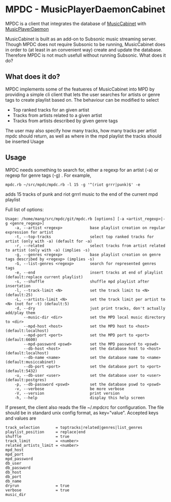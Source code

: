 MPDC - MusicPlayerDaemonCabinet
===============================

MPDC is a client that integrates the database of [MusicCabinet](http://dilerium.se/musiccabinet/) with [MusicPlayerDaemon](http://mpd.wikia.com/wiki/Music_Player_Daemon_Wiki)

MusicCabinet is built as an add-on to Subsonic music streaming server. Though MPDC
does not require Subsonic to be running, MusicCabinet does in order to (at least
in an convenient way) create and update the database. Therefore MPDC is not much
usefull without running Subsonic. What does it do?

What does it do?
----------------
MPDC implements some of the featueres of MusicCabinet into MPD by providing a
simple cli client that lets the user searches for artists or genre tags to create
playlist based on. The behaviour can be modified to select

* Top ranked tracks for an given artist
* Tracks from artists related to a given artist
* Tracks from artists described by given genre tags

The user may also specify how many tracks, how many tracks per artist mpdc should
return, as well as where in the mpd playlist the tracks should be inserted Usage

Usage
-----
MPDC needs something to search for, either a regexp for an artist (-a) or regexp for genre tags (-g) . For example,

    mpdc.rb ~/src/mpdc/mpdc.rb -l 15 -g '^(riot grrr|punk)$' -e

adds 15 tracks of punk and riot grrrl music to the end of the current mpd playlist

Full list of options:

    Usage: /home/mang/src/mpdc/git/mpdc.rb [options] [-a <artist_regexp>|-g <genre_regexp>]
        -a, --artist <regexp>            base playlist creation on regular expression for artist
        -t, --top-tracks                 select top ranked tracks for artist (only with -a) (default for -a)
        -r, --related                    select tracks from artist related to artist (only with -a) (implies -s)
        -g, --genres <regexp>            base playlist creation on genre tags described by <regexp> (implies -s)
        -G, --list-genres <regexp>       search for represented genres tags
        -e, --end                        insert tracks at end of playlist (default:replace current playlist)
        -s, --shuffle                    shuffle mpd playlist after insertation
        -l, --track-limit <N>            set the track limit to <N> (default:25)
        -L, --artists-limit <N>          set the track limit per artist to <N> (not for -t) (default:5)
        -d, --dry                        just print tracks, don't actually add/play them
            --music-dir <dir>            set the MPD local music directory to <dir>
            --mpd-host <host>            set the MPD host to <host> (default:localhost)
            --mpd-port <port>            set the MPD port to <port> (default:6600)
            --mpd-password <pswd>        set the MPD password to <pswd>
            --db-host <host>             set the database host to <host> (default:localhost)
            --db-name <name>             set the database name to <name> (default:musiccabinet)
            --db-port <port>             set the database port to <port> (default:5432)
        -u, --db-user <user>             set the database user to <user> (default:postgres)
        -p, --db-password <pswd>         set the database pswd to <pswd>
        -v, --verbose                    be more verbose
        -V, --version                    print version
        -h, --help                       display this help screen

If present, the client also reads the file ~/.mpdcrc for configuration. The file should be in standard unix config format, as key="value". Accepted keys and values are

    track_selection       = toptracks|related|genres|list_genres
    playlist_position     = replace|end
    shuffle               = true
    track_limit           = <number>
    related_artists_limit = <number>
    mpd_host
    mpd_port
    mpd_password
    db_user
    db_password
    db_host
    db_port
    db_name
    dryrun                = true
    verbose               = true
    music_dir

